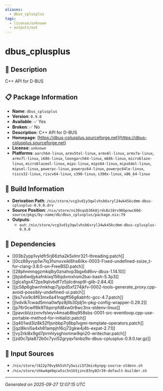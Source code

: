 ```yaml
---
aliases:
  - dbus_cplusplus
tags:
  - license/unknown
  - outputs/out
---
```


# dbus_cplusplus

## 📝 Description

C++ API for D-BUS

## 📋 Package Information

- **Name**: `dbus_cplusplus`
- **Version**: `0.9.0`
- **Available**: ✅ Yes
- **Broken**: ✅ No
- **Description**: C++ API for D-BUS
- **Homepage**: [https://dbus-cplusplus.sourceforge.net](https://dbus-cplusplus.sourceforge.net)
- **License**: `unknown`
- **Platforms**: `aarch64-linux`, `armv5tel-linux`, `armv6l-linux`, `armv7a-linux`, `armv7l-linux`, `i686-linux`, `loongarch64-linux`, `m68k-linux`, `microblaze-linux`, `microblazeel-linux`, `mips-linux`, `mips64-linux`, `mips64el-linux`, `mipsel-linux`, `powerpc-linux`, `powerpc64-linux`, `powerpc64le-linux`, `riscv32-linux`, `riscv64-linux`, `s390-linux`, `s390x-linux`, `x86_64-linux`

## 🔧 Build Information

- **Derivation Path**: `/nix/store/vcg3vd1y3qwlvhsb6sryl24wk45kcdmm-dbus-cplusplus-0.9.0.drv`
- **Source Position**: `/nix/store/ns30sqxb36k8jrds8z18rv96bpnwc60d-source/pkgs/by-name/db/dbus_cplusplus/package.nix:79`
- **Outputs**:
  - `out`:  `/nix/store/vcg3vd1y3qwlvhsb6sryl24wk45kcdmm-dbus-cplusplus-0.9.0`

## 🔗 Dependencies

- [[03b2ypp1vyldfr5rj66zha2k5xlmr321-threading.patch]]
- [[0cz88yvyp1w7lq3fsmxvxikl6hs6ilkx-0003-Fixed-undefined-ssize_t-for-clang-3.8.0-on-FreeBSD.patch]]
- [[28phnmnqgzmkqlby0znahvp3bgx6d6vv-dbus-1.14.10]]
- [[bjsb6wdjykafnkixq156qdvmxhsm2bai-bash-5.3p3]]
- [[glca1gx472ps9qlivbdf7z5jdcdnsp9l-glib-2.84.4]]
- [[jc58p6gbwnhnkhqp7jylpd5xf274jkfv-0002-tools-generate_proxy.cpp-avoid-possibly-undefined-ui.patch]]
- [[ks7vix9c8f63mx6a41nqgff56g6abhfc-gcc-4.7.patch]]
- [[lvdvlk7cwad5mna0wfpz8jllb30jdj1n-pkg-config-wrapper-0.29.2]]
- [[p76r0cwlf6k97ibprrpfd8xw0r8wc3nx-stdenv-linux]]
- [[pavcblzzzxnvfslwyv4msab8bq958sbs-0001-src-eventloop.cpp-use-portable-method-for-initializi.patch]]
- [[q401wd3lz8k52fljsnbbp7rj6bp1vgmi-template-operators.patch]]
- [[qzl8kni5a4xh81ampjh16cj72gkw4j4b-expat-2.7.1]]
- [[vy2rki8x9gd7pirnhlysghixmnw9qn20-writechar.patch]]
- [[zd0c7pla872b0c7yvi52gryqv1snbz9x-dbus-cplusplus-0.9.0.tar.gz]]

## 📁 Input Sources

- `/nix/store/l622p70vy8k5sh7y5wizi5f2mic6ynpg-source-stdenv.sh`
- `/nix/store/shkw4qm9qcw5sc5n1k5jznc83ny02r39-default-builder.sh`

---
*Generated on 2025-09-27 12:07:15 UTC*
